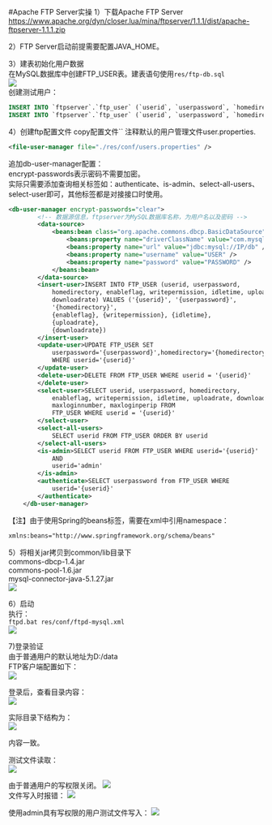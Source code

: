 #Apache FTP Server实操
1）下载Apache FTP Server
https://www.apache.org/dyn/closer.lua/mina/ftpserver/1.1.1/dist/apache-ftpserver-1.1.1.zip  

2）FTP Server启动前提需要配置JAVA_HOME。  

3）建表初始化用户数据  
在MySQL数据库中创建FTP_USER表。建表语句使用`res/ftp-db.sql`  
![](img/ftp_create_table.png)  
创建测试用户：
~~~SQL
INSERT INTO `ftpserver`.`ftp_user` (`userid`, `userpassword`, `homedirectory`, `enableflag`, `writepermission`, `idletime`, `uploadrate`, `downloadrate`, `maxloginnumber`, `maxloginperip`) VALUES ('admin', 'admin', 'D:/', '1', '1', '0', '0', '0', '0', '0');
INSERT INTO `ftpserver`.`ftp_user` (`userid`, `userpassword`, `homedirectory`, `enableflag`, `writepermission`, `idletime`, `uploadrate`, `downloadrate`, `maxloginnumber`, `maxloginperip`) VALUES ('henry', '123456', 'D:/data', '1', '0', '0', '0', '0', '0', '0');
~~~

4）创建ftp配置文件
copy配置文件``
注释默认的用户管理文件user.properties.
~~~xml
<file-user-manager file="./res/conf/users.properties" />
~~~
追加db-user-manager配置：  
encrypt-passwords表示密码不需要加密。  
实际只需要添加查询相关标签如：authenticate、is-admin、select-all-users、select-user即可，其他标签都是对接接口时使用。  
~~~XML
<db-user-manager encrypt-passwords="clear">
        <!-- 数据源信息，ftpserver为MySQL数据库名称，为用户名以及密码 -->
        <data-source>
            <beans:bean class="org.apache.commons.dbcp.BasicDataSource">
                <beans:property name="driverClassName" value="com.mysql.jdbc.Driver" />
                <beans:property name="url" value="jdbc:mysql://IP/db" />
                <beans:property name="username" value="USER" />
                <beans:property name="password" value="PASSWORD" />
            </beans:bean>
        </data-source>
        <insert-user>INSERT INTO FTP_USER (userid, userpassword,
            homedirectory, enableflag, writepermission, idletime, uploadrate,
            downloadrate) VALUES ('{userid}', '{userpassword}',
            '{homedirectory}',
            {enableflag}, {writepermission}, {idletime},
            {uploadrate},
            {downloadrate})
        </insert-user>
        <update-user>UPDATE FTP_USER SET
            userpassword='{userpassword}',homedirectory='{homedirectory}',enableflag={enableflag},writepermission={writepermission},idletime={idletime},uploadrate={uploadrate},downloadrate={downloadrate}
            WHERE userid='{userid}'
        </update-user>
        <delete-user>DELETE FROM FTP_USER WHERE userid = '{userid}'
        </delete-user>
        <select-user>SELECT userid, userpassword, homedirectory,
            enableflag, writepermission, idletime, uploadrate, downloadrate,
            maxloginnumber, maxloginperip FROM
            FTP_USER WHERE userid = '{userid}'
        </select-user>
        <select-all-users>
            SELECT userid FROM FTP_USER ORDER BY userid
        </select-all-users>
        <is-admin>SELECT userid FROM FTP_USER WHERE userid='{userid}'
            AND
            userid='admin'
        </is-admin>
        <authenticate>SELECT userpassword from FTP_USER WHERE
            userid='{userid}'
        </authenticate>
    </db-user-manager>
~~~

【注】由于使用Spring的beans标签，需要在xml中引用namespace：  
~~~xml
xmlns:beans="http://www.springframework.org/schema/beans"
~~~

5）将相关jar拷贝到common/lib目录下  
commons-dbcp-1.4.jar  
commons-pool-1.6.jar  
mysql-connector-java-5.1.27.jar  
![](img/jar.png)  

6）启动  
执行：  
`ftpd.bat res/conf/ftpd-mysql.xml`  
![](img/ftp_start.png)  

7)登录验证  
由于普通用户的默认地址为D:/data  
FTP客户端配置如下：  
![](img/ftp_config.png)  

登录后，查看目录内容：  
![](img/normal_user.png)  

实际目录下结构为：  
![](img/normal_user_folder.png)  

内容一致。

测试文件读取：  
![](img/file_reading.png)  

由于普通用户的写权限关闭。
![](img/disable_writable.png)  
文件写入时报错：
![](img/file_writing.png)  

使用admin具有写权限的用户测试文件写入：
![](img/file_writing_success.png)  


